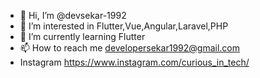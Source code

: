 - 👋 Hi, I’m @devsekar-1992
- 👀 I’m interested in Flutter,Vue,Angular,Laravel,PHP
- 🌱 I’m currently learning Flutter
- 📫 How to reach me developersekar1992@gmail.com
- Instagram https://www.instagram.com/curious_in_tech/

<!---
devsekar-1992/devsekar-1992 is a ✨ special ✨ repository because its `README.md` (this file) appears on your GitHub profile.
You can click the Preview link to take a look at your changes.
--->
